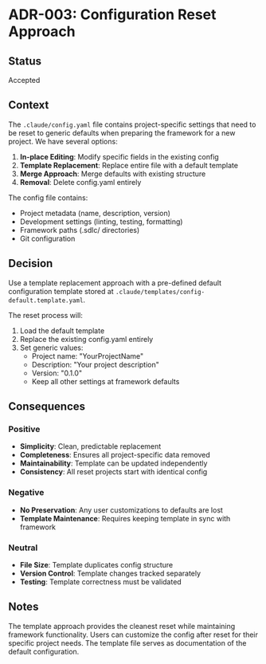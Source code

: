# ADR-003: Configuration Reset Approach

## Status
Accepted

## Context

The `.claude/config.yaml` file contains project-specific settings that need to be reset to generic defaults when preparing the framework for a new project. We have several options:

1. **In-place Editing**: Modify specific fields in the existing config
2. **Template Replacement**: Replace entire file with a default template
3. **Merge Approach**: Merge defaults with existing structure
4. **Removal**: Delete config.yaml entirely

The config file contains:
- Project metadata (name, description, version)
- Development settings (linting, testing, formatting)
- Framework paths (.sdlc/ directories)
- Git configuration

## Decision

Use a template replacement approach with a pre-defined default configuration template stored at `.claude/templates/config-default.template.yaml`.

The reset process will:
1. Load the default template
2. Replace the existing config.yaml entirely
3. Set generic values:
   - Project name: "YourProjectName"
   - Description: "Your project description"
   - Version: "0.1.0"
   - Keep all other settings at framework defaults

## Consequences

### Positive
- **Simplicity**: Clean, predictable replacement
- **Completeness**: Ensures all project-specific data removed
- **Maintainability**: Template can be updated independently
- **Consistency**: All reset projects start with identical config

### Negative
- **No Preservation**: Any user customizations to defaults are lost
- **Template Maintenance**: Requires keeping template in sync with framework

### Neutral
- **File Size**: Template duplicates config structure
- **Version Control**: Template changes tracked separately
- **Testing**: Template correctness must be validated

## Notes

The template approach provides the cleanest reset while maintaining framework functionality. Users can customize the config after reset for their specific project needs. The template file serves as documentation of the default configuration.